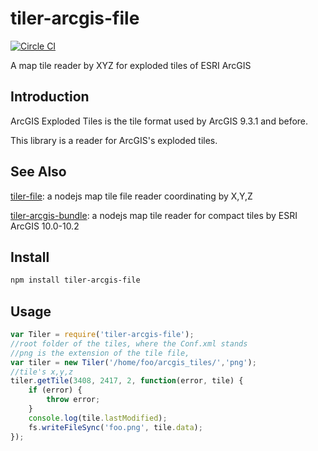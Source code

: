 # tiler-arcgis-file
[![Circle CI](https://circleci.com/gh/FuZhenn/tiler-arcgis-file.svg?style=svg)](https://circleci.com/gh/FuZhenn/tiler-arcgis-file)

A map tile reader by XYZ for exploded tiles of ESRI ArcGIS

## Introduction
ArcGIS Exploded Tiles is the tile format used by ArcGIS 9.3.1 and before.

This library is a reader for ArcGIS's exploded tiles.

## See Also
[tiler-file](https://github.com/FuZhenn/tiler-file):
a nodejs map tile file reader coordinating by X,Y,Z

[tiler-arcgis-bundle](https://github.com/FuZhenn/tiler-arcgis-bundle):
a nodejs map tile reader for compact tiles by ESRI ArcGIS 10.0-10.2

## Install

```bash
npm install tiler-arcgis-file
```

## Usage

```javascript
var Tiler = require('tiler-arcgis-file');
//root folder of the tiles, where the Conf.xml stands
//png is the extension of the tile file, 
var tiler = new Tiler('/home/foo/arcgis_tiles/','png');
//tile's x,y,z
tiler.getTile(3408, 2417, 2, function(error, tile) {
    if (error) {
        throw error;
    }
    console.log(tile.lastModified);
    fs.writeFileSync('foo.png', tile.data);
});
```